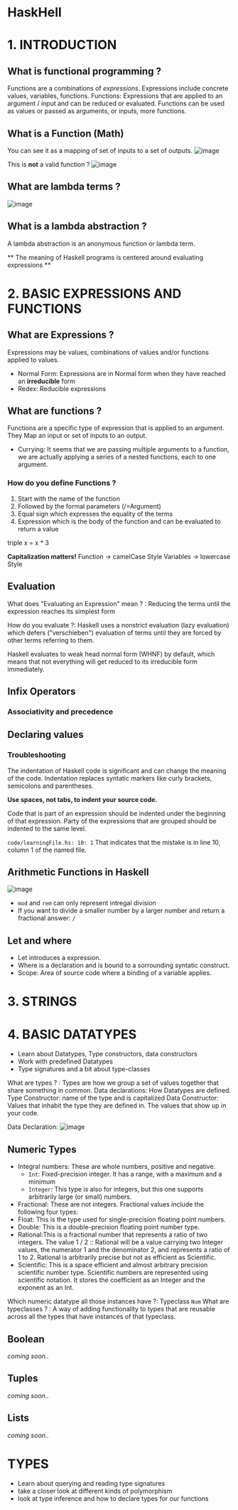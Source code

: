 # HaskHell

# 1. INTRODUCTION

## What is functional programming ?

Functions are a combinations of _expressions_. Expressions include concrete values, variables, functions. 
Functions: Expressions that are applied to an argument / input and can be reduced or evaluated. Functions can be used as values or passed as arguments, or inputs, more functions. 

## What is a Function (Math)
You can see it as a mapping of set of inputs to a set of outputs.
![image](https://github.com/jonathancastro21/haskhell/assets/131474704/f263b18d-90fa-42bd-ad2e-9a6123697d7e)

This is **not** a valid function ? 
![image](https://github.com/jonathancastro21/haskhell/assets/131474704/3cee2859-0697-4af1-b405-12a4dcd57b3c)

## What are lambda terms ?
![image](https://github.com/jonathancastro21/haskhell/assets/131474704/df65293b-c348-44cb-86bb-fa310d4a26cb)

## What is a lambda abstraction ?
A lambda abstraction is an anonymous function or lambda term. 

** The meaning of Haskell programs is centered around evaluating expressions ** 

# 2. BASIC EXPRESSIONS AND FUNCTIONS

## What are Expressions ?

Expressions may be values, combinations of values and/or functions applied to values.

- Normal Form: Expressions are in Normal form when they have reached an **irreducible** form
- Redex: Reducible expressions

## What are functions ?

Functions are a specific type of expression that is applied to an argument. They Map an input or set of inputs to an output. 

- Currying: It seems that we are passing multiple arguments to a function, we are actually applying a series of a nested functions, each to one argument.

### How do you define Functions ? 

1. Start with the name of the function
2. Followed by the formal parameters (/=Argument)
3. Equal sign which expresses the equality of the terms
4. Expression which is the body of the function and can be evaluated to return a value

triple x   =  x * 3

**Capitalization matters!** 
Function -> camelCase Style
Variables -> lowercase Style

## Evaluation

What does "Evaluating an Expression" mean ? : Reducing the terms until the expression reaches its simplest form

How do you evaluate ?: Haskell uses a nonstrict evaluation (lazy evaluation) which defers ("verschieben") evaluation of terms until they are forced by other terms referring to them.

Haskell evaluates to weak head normal form (WHNF) by default, which means that not everything will get reduced to its irreducible form immediately.

## Infix Operators

### Associativity and precedence

## Declaring values

### Troubleshooting

The indentation of Haskell code is significant and can change the meaning of the code. Indentation replaces syntatic markers 
like curly brackets, semicolons and parentheses. 

**Use spaces, not tabs, to indent your source code.**

Code that is part of an expression should be indented under the beginning of that expression. Party of 
the expressions that are grouped should be indented to the same level.

`code/learningFile.hs: 10: 1` That indicates that the mistake is in line 10, column 1 of the named file.

## Arithmetic Functions in Haskell

![image](https://github.com/jonathancastro21/haskhell/assets/131474704/f64eebb2-bca6-4923-9bca-f950dd23642f)

- `mod` and `rem` can only represent intregal division
- If you want to divide a smaller number by a larger number and return a fractional answer: `/`

## Let and where

- Let introduces a expression.
- Where is a declaration and is bound to a sorrounding syntatic construct.
- Scope: Area of source code where a binding of a variable applies.

# 3. STRINGS

# 4. BASIC DATATYPES
- Learn about Datatypes, Type constructors, data constructors
- Work with predefined Datatypes
- Type signatures and a bit about type-classes

What are types ? : Types are how we group a set of values together that share something in common.
Data declarations: How Datatypes are defined. 
Type Constructor: name of the type and is capitalized
Data Constructor: Values that inhabit the type they are defined in. The values that show up in your code. 

Data Declaration: 
![image](https://github.com/jonathancastro21/haskhell/assets/131474704/6e032468-2ccc-4110-bf7f-918adb175974)

## Numeric Types

- Integral numbers: These are whole numbers, positive and negative.
  - `Int`: Fixed-precision integer. It has a range, with a maximum and a
minimum
  -  `Integer`:  This type is also for integers, but this one supports arbitrarily large (or small) numbers.
-  Fractional: These are not integers. Fractional values include the following four types:
  - Float: This is the type used for single-precision floating point numbers.
  - Double: This is a double-precision floating point number type.
  - Rational:This is a fractional number that represents a ratio of two integers. The value 1 / 2 :: Rational will be a value carrying two Integer values, the numerator 1 and the denominator 2, and represents a ratio of 1 to 2. Rational is arbitrarily precise but not as efficient as Scientific.
  - Scientific:  This is a space efficient and almost arbitrary precision scientific number type. Scientific numbers are represented using scientific notation. It stores the coefficient as an Integer and the exponent as an Int.

Which numeric datatype all those instances have ?: Typeclass `Num`
What are typeclasses ? : A way of adding functionality to types that are reusable across all the types that have instances of that typeclass. 

## Boolean
_coming soon.._

## Tuples
_coming soon.._

## Lists
_coming soon.._

# TYPES
- Learn about querying and reading type signatures
- take a closer look at different kinds of polymorphism
- look at type inference and how to declare types for our functions


















































